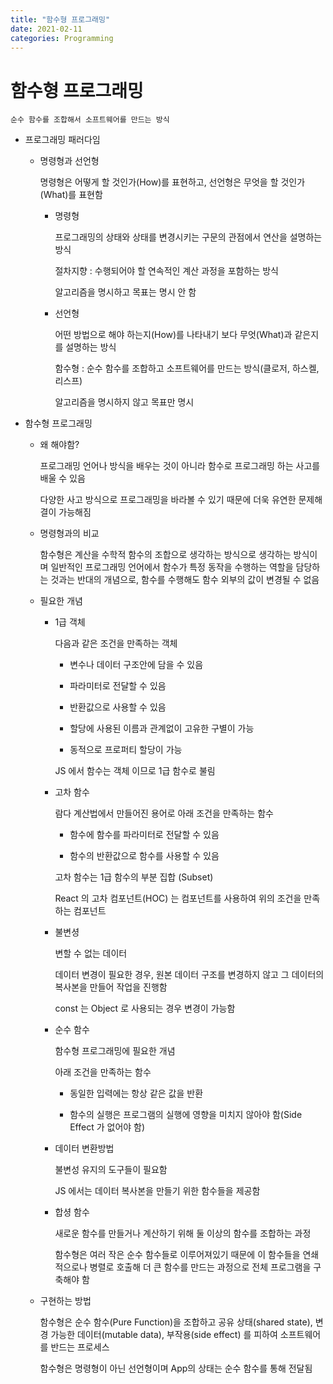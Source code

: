 ```yaml
---
title: "함수형 프로그래밍"
date: 2021-02-11
categories: Programming
---
```


# 함수형 프로그래밍

    순수 함수를 조합해서 소프트웨어를 만드는 방식

- 프로그래밍 패러다임

  - 명령형과 선언형

    명령형은 어떻게 할 것인가(How)를 표현하고, 선언형은 무엇을 할 것인가(What)를 표현함

    - 명령형

      프로그래밍의 상태와 상태를 변경시키는 구문의 관점에서 연산을 설명하는 방식

      절차지향 : 수행되어야 할 연속적인 계산 과정을 포함하는 방식

      알고리즘을 명시하고 목표는 명시 안 함

    - 선언형

      어떤 방법으로 해야 하는지(How)를 나타내기 보다 무엇(What)과 같은지를 설명하는 방식

      함수형 : 순수 함수를 조합하고 소프트웨어를 만드는 방식(클로저, 하스켈, 리스프)

      알고리즘을 명시하지 않고 목표만 명시

- 함수형 프로그래밍

  - 왜 해야함?

    프로그래밍 언어나 방식을 배우는 것이 아니라 함수로 프로그래밍 하는 사고를 배울 수 있음

    다양한 사고 방식으로 프로그래밍을 바라볼 수 있기 때문에 더욱 유연한 문제해결이 가능해짐

  - 명령형과의 비교

    함수형은 계산을 수학적 함수의 조합으로 생각하는 방식으로 생각하는 방식이며 일반적인 프로그래밍 언어에서 함수가 특정 동작을 수행하는 역할을 담당하는 것과는 반대의 개념으로, 함수를 수행해도 함수 외부의 값이 변경될 수 없음

  - 필요한 개념

    - 1급 객체

      다음과 같은 조건을 만족하는 객체

      - 변수나 데이터 구조안에 담을 수 있음

      - 파라미터로 전달할 수 있음

      - 반환값으로 사용할 수 있음

      - 할당에 사용된 이름과 관계없이 고유한 구별이 가능

      - 동적으로 프로퍼티 할당이 가능

      JS 에서 함수는 객체 이므로 1급 함수로 불림

    - 고차 함수

      람다 계산법에서 만들어진 용어로 아래 조건을 만족하는 함수

      - 함수에 함수를 파라미터로 전달할 수 있음

      - 함수의 반환값으로 함수를 사용할 수 있음

      고차 함수는 1급 함수의 부분 집합 (Subset)

      React 의 고차 컴포넌트(HOC) 는 컴포넌트를 사용하여 위의 조건을 만족하는 컴포넌트

    - 불변셩

      변할 수 없는 데이터

      데이터 변경이 필요한 경우, 원본 데이터 구조를 변경하지 않고 그 데이터의 복사본을 만들어 작업을 진행함

      const 는 Object 로 사용되는 경우 변경이 가능함

    - 순수 함수

      함수형 프로그래밍에 필요한 개념

      아래 조건을 만족하는 함수

      - 동일한 입력에는 항상 같은 값을 반환

      - 함수의 실행은 프로그램의 실행에 영향을 미치지 않아야 함(Side Effect 가 없어야 함)

    - 데이터 변환방법

      불변성 유지의 도구들이 필요함

      JS 에서는 데이터 복사본을 만들기 위한 함수들을 제공함

    - 합셩 함수

      새로운 함수를 만들거나 계산하기 위해 둘 이상의 함수를 조합하는 과정

      함수형은 여러 작은 순수 함수들로 이루어져있기 때문에 이 함수들을 연쇄적으로나 병렬로 호출해 더 큰 함수를 만드는 과정으로 전체 프로그램을 구축해야 함

  - 구현하는 방법

    함수형은 순수 함수(Pure Function)을 조합하고 공유 상태(shared state), 변경 가능한 데이터(mutable data), 부작용(side effect) 를 피하여 소프트웨어를 반드는 프로세스

    함수형은 명령형이 아닌 선언형이며 App의 상태는 순수 함수를 통해 전달됨

